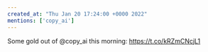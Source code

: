 ```yaml
---
created_at: "Thu Jan 20 17:24:00 +0000 2022"
mentions: ['copy_ai']
---
```


Some gold out of @copy_ai this morning: https://t.co/kRZmCNcjL1